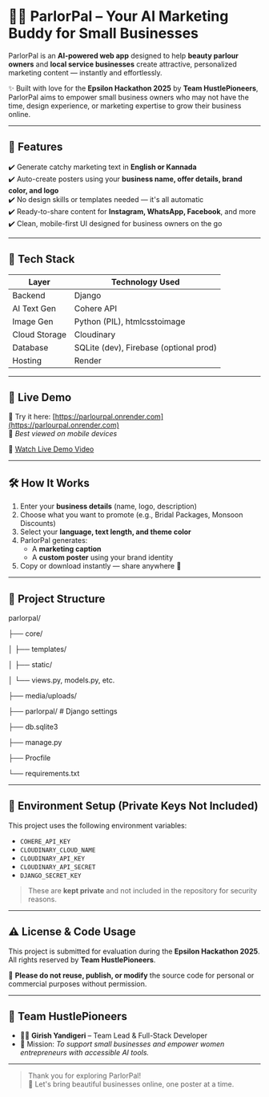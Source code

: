# 💅🏻 ParlorPal – Your AI Marketing Buddy for Small Businesses

ParlorPal is an **AI-powered web app** designed to help **beauty parlour owners** and **local service businesses** create attractive, personalized marketing content — instantly and effortlessly.

✨ Built with love for the **Epsilon Hackathon 2025** by **Team HustlePioneers**, ParlorPal aims to empower small business owners who may not have the time, design experience, or marketing expertise to grow their business online.

---

## 🌟 Features

✔️ Generate catchy marketing text in **English or Kannada**  
✔️ Auto-create posters using your **business name, offer details, brand color, and logo**  
✔️ No design skills or templates needed — it's all automatic  
✔️ Ready-to-share content for **Instagram, WhatsApp, Facebook**, and more  
✔️ Clean, mobile-first UI designed for business owners on the go  

---

## 🧠 Tech Stack

| Layer         | Technology Used           |
|---------------|----------------------------|
| Backend       | Django                     |
| AI Text Gen   | Cohere API                 |
| Image Gen     | Python (PIL), htmlcsstoimage |
| Cloud Storage | Cloudinary                 |
| Database      | SQLite (dev), Firebase (optional prod) |
| Hosting       | Render                     |

---

## 🚀 Live Demo

🔗 Try it here: [https://parlourpal.onrender.com](https://parlourpal.onrender.com)  
📱 *Best viewed on mobile devices*

🎥 [Watch Live Demo Video](https://drive.google.com/drive/folders/1oNkoA-bDattusrEVzLRwbasv8VjUAB0u?usp=sharing)

---

## 🛠️ How It Works

1. Enter your **business details** (name, logo, description)
2. Choose what you want to promote (e.g., Bridal Packages, Monsoon Discounts)
3. Select your **language, text length, and theme color**
4. ParlorPal generates:
   - A **marketing caption**
   - A **custom poster** using your brand identity
5. Copy or download instantly — share anywhere 🎯

---

## 📁 Project Structure

parlorpal/

├── core/

│ ├── templates/

│ ├── static/

│ └── views.py, models.py, etc.

├── media/uploads/

├── parlorpal/ # Django settings

├── db.sqlite3

├── manage.py

├── Procfile

└── requirements.txt


---

## 🔐 Environment Setup (Private Keys Not Included)

This project uses the following environment variables:

- `COHERE_API_KEY`
- `CLOUDINARY_CLOUD_NAME`
- `CLOUDINARY_API_KEY`
- `CLOUDINARY_API_SECRET`
- `DJANGO_SECRET_KEY`

> These are **kept private** and not included in the repository for security reasons.

---

## ⚠️ License & Code Usage

This project is submitted for evaluation during the **Epsilon Hackathon 2025**.  
All rights reserved by **Team HustlePioneers**.

🚫 **Please do not reuse, publish, or modify** the source code for personal or commercial purposes without permission.

---

## 🙌 Team HustlePioneers

- 👨‍💻 **Girish Yandigeri** – Team Lead & Full-Stack Developer  
- 🎯 Mission: *To support small businesses and empower women entrepreneurs with accessible AI tools.*

---

> Thank you for exploring ParlorPal!  
> 💖 Let's bring beautiful businesses online, one poster at a time.
